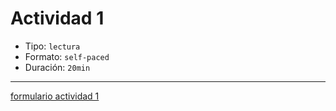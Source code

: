 # Actividad 1

- Tipo: `lectura`
- Formato: `self-paced`
- Duración: `20min`

***

[formulario actividad 1](https://laboratoria.typeform.com/to/F2dwDdMX?email=xxxxx&fname=xxxxx&city=xxxxx&flow=xxxxx&type=xxxxx&uid=xxxxx&cohortid=xxxxx&unitid=xxxxx&partid=xxxxx)